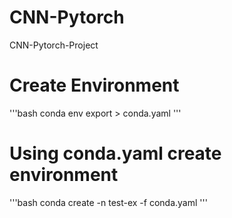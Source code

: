 # CNN-Pytorch
CNN-Pytorch-Project
# Create Environment
'''bash
conda env export > conda.yaml
'''
# Using conda.yaml create environment
'''bash
conda create -n test-ex -f conda.yaml
'''
